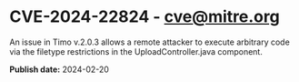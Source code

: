 # CVE-2024-22824 - cve@mitre.org

An issue in Timo v.2.0.3 allows a remote attacker to execute arbitrary code via the filetype restrictions in the UploadController.java component.

**Publish date:** 2024-02-20
